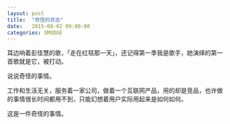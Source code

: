 ```yaml
---
layout: post
title:  "奇怪的状态"
date:   2015-08-02 09:00:00
categories: SMUDGE
---
```


耳边响着彭佳慧的歌，「走在红毯那一天」，还记得第一季我是歌手，她演绎的第一首歌就是它，被打动。

说说奇怪的事情。

工作和生活无关，服务着一家公司，做着一个互联网产品，用的却是竞品，也许做的事情很长时间都用不到，只能幻想着用户实际用起来是如何如何。

这是一件奇怪的事情。